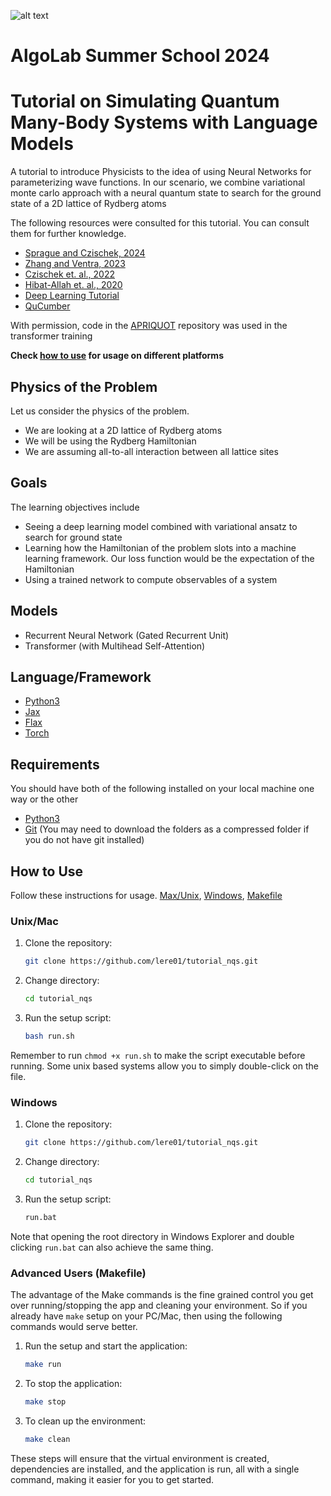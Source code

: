 ![alt text]([http://url/to/img.png](https://www.usherbrooke.ca/ecoles-de-pointe/fileadmin/_processed_/9/f/csm_Bandeau_anglais_4ecdde00de.png))

# AlgoLab Summer School 2024
# Tutorial on Simulating Quantum Many-Body Systems with Language Models

A tutorial to introduce Physicists to the idea of using Neural Networks for parameterizing wave functions. In our scenario, we combine variational monte carlo approach with a neural quantum state to search for the ground state of a 2D lattice of Rydberg atoms

The following resources were consulted for this tutorial. You can consult them for further knowledge.

- [Sprague and Czischek, 2024](https://www.nature.com/articles/s42005-024-01584-y)
- [Zhang and Ventra, 2023](https://physics.paperswithcode.com/paper/transformer-quantum-state-a-multi-purpose)
- [Czischek et. al., 2022](https://arxiv.org/pdf/2203.04988)
- [Hibat-Allah et. al., 2020](https://journals.aps.org/prresearch/pdf/10.1103/PhysRevResearch.2.023358)
- [Deep Learning Tutorial](https://uvadlc-notebooks.readthedocs.io/en/latest/tutorial_notebooks/JAX/tutorial6/Transformers_and_MHAttention.html)
- [QuCumber](https://github.com/PIQuIL/QuCumber)

With permission, code in the [APRIQUOT](https://github.com/APRIQuOt/VMC_with_LPTF) repository was used in the transformer training

**Check [how to use](#how-to-use) for usage on different platforms**


## Physics of the Problem

Let us consider the physics of the problem.

- We are looking at a 2D lattice of Rydberg atoms
- We will be using the Rydberg Hamiltonian
- We are assuming all-to-all interaction between all lattice sites

## Goals

The learning objectives include

- Seeing a deep learning model combined with variational ansatz to search for ground state
- Learning how the Hamiltonian of the problem slots into a machine learning framework. Our loss function would be the expectation of the Hamiltonian
- Using a trained network to compute observables of a system

## Models

- Recurrent Neural Network (Gated Recurrent Unit)
- Transformer (with Multihead Self-Attention)

## Language/Framework

- [Python3](https://www.python.org)
- [Jax](https://jax.readthedocs.io)
- [Flax](https://flax.readthedocs.io)
- [Torch](https://pytorch.org)

## Requirements

You should have both of the following installed on your local machine one way or the other

- [Python3](https://www.python.org)
- [Git](https://git-scm.com/) (You may need to download the folders as a compressed folder if you do not have git installed)


## How to Use

Follow these instructions for usage. [Max/Unix](#unixmac), [Windows](#windows), [Makefile](#advanced-users-makefile)

### Unix/Mac

1. Clone the repository:

    ```bash
    git clone https://github.com/lere01/tutorial_nqs.git
    ```

2. Change directory:

    ```bash
    cd tutorial_nqs
    ```

3. Run the setup script:

    ```bash
    bash run.sh
    ```

Remember to run `chmod +x run.sh` to make the script executable before running. Some unix based systems allow you to simply double-click on the file.

### Windows

1. Clone the repository:

    ```bash
    git clone https://github.com/lere01/tutorial_nqs.git
    ```

2. Change directory:

    ```bash
    cd tutorial_nqs
    ```

3. Run the setup script:

    ```bat
    run.bat
    ```

Note that opening the root directory in Windows Explorer and double clicking `run.bat` can also achieve the same thing.

### Advanced Users (Makefile)

The advantage of the Make commands is the fine grained control you get over running/stopping the app and cleaning your environment. So if you already have `make` setup on your PC/Mac, then using the following commands would serve better.

1. Run the setup and start the application:

    ```bash
    make run
    ```

2. To stop the application:

    ```bash
    make stop
    ```

3. To clean up the environment:

    ```bash
    make clean
    ```

These steps will ensure that the virtual environment is created, dependencies are installed, and the application is run, all with a single command, making it easier for you to get started.
